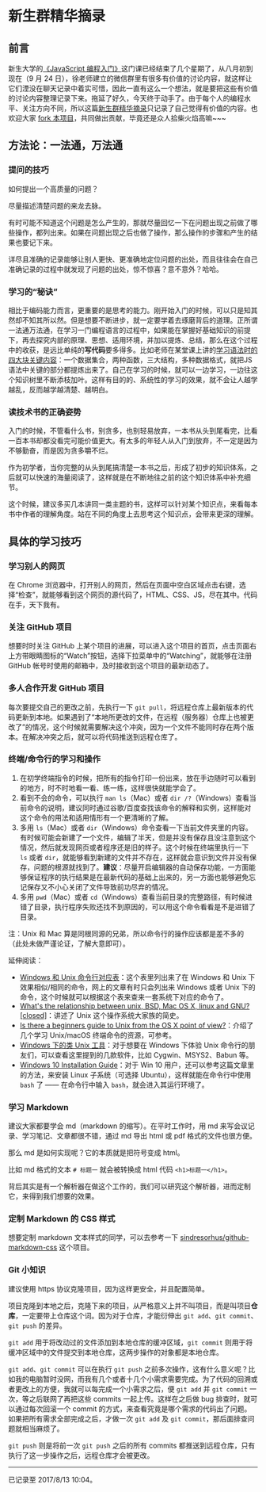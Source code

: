 # 新生群精华摘录

## 前言

新生大学的[《JavaScript 编程入门》](https://web.xinshengdaxue.com/user/lessons/details/schedules?course_id=40)这门课已经结束了几个星期了，从八月初到现在（9 月 24 日），徐老师建立的微信群里有很多有价值的讨论内容，就这样让它们湮没在聊天记录中着实可惜，因此一直有这么一个想法，就是要把这些有价值的讨论内容整理记录下来。拖延了好久，今天终于动手了。由于每个人的编程水平、关注方向不同，所以这篇[新生群精华摘录](https://github.com/Dream4ever/JavaScript/blob/master/topics/record.md)只记录了自己觉得有价值的内容。也欢迎大家 [fork 本项目](https://github.com/Dream4ever/JavaScript)，共同做出贡献，毕竟还是众人拾柴火焰高嘛~~~

## 方法论：一法通，万法通

### 提问的技巧

如何提出一个高质量的问题？

尽量描述清楚问题的来龙去脉。

有时可能不知道这个问题是怎么产生的，那就尽量回忆一下在问题出现之前做了哪些操作，都列出来。如果在问题出现之后也做了操作，那么操作的步骤和产生的结果也要记下来。

详尽且准确的记录能够让别人更快、更准确地定位问题的出处，而且往往会在自己准确记录的过程中就发现了问题的出处，惊不惊喜？意不意外？哈哈。

### 学习的“秘诀”

相比于编码能力而言，更重要的是思考的能力。刚开始入门的时候，可以只是知其然却不知其所以然。但是想要不断进步，就一定要学着去琢磨背后的道理。正所谓一法通万法通，在学习一门编程语言的过程中，如果能在掌握好基础知识的前提下，再去探究内部的原理、思想、适用环境，并加以提炼、总结，那么在这个过程中的收获，是远比单纯的**写代码**要多得多。比如老师在某堂课上讲的[学习语法时的四大块关键内容](https://github.com/xugy0926/getting-started-with-javascript/blob/master/topics/JavaScript%E7%9A%84%E8%AF%AD%E6%B3%95%E5%AD%A6%E4%B9%A0%E6%8C%87%E5%BC%95.md#学习语法时的自问技巧)：一个数据集合，两种函数，三大结构，多种数据格式，就把JS语法中关键的部分都提炼出来了。自己在学习的时候，就可以一边学习，一边往这个知识树里不断添枝加叶。这样有目的的、系统性的学习的效果，就不会让人越学越乱，反而越学越清楚、越明白。

### 读技术书的正确姿势

入门的时候，不管看什么书，别贪多，也别轻易放弃，一本书从头到尾看完，比看一百本书却都没看完可能价值更大。有太多的年轻人从入门到放弃，不一定是因为不够勤奋，而是因为贪多嚼不烂。

作为初学者，当你完整的从头到尾搞清楚一本书之后，形成了初步的知识体系，之后就可以快速的海量阅读了，这样就是在不断地往之前的这个知识体系中补充细节。

这个时候，建议多买几本讲同一类主题的书，这样可以针对某个知识点，来看每本书中作者的理解角度。站在不同的角度上去思考这个知识点，会带来更深的理解。

## 具体的学习技巧

### 学习别人的网页

在 Chrome 浏览器中，打开别人的网页，然后在页面中空白区域点击右键，选择“检查”，就能够看到这个网页的源代码了，HTML、CSS、JS，尽在其中。代码在手，天下我有。

### 关注 GitHub 项目

想要时时关注 GitHub 上某个项目的进展，可以进入这个项目的首页，点击页面右上方带眼睛图标的“Watch”按钮，选择下拉菜单中的“Watching”，就能够在注册 GitHub 帐号时使用的邮箱中，及时接收到这个项目的最新动态了。

### 多人合作开发 GitHub 项目

每次要提交自己的更改之前，先执行一下 `git pull`，将远程仓库上最新版本的代码更新到本地。如果遇到了“本地所更改的文件，在远程（服务器）仓库上也被更改了”的情况，这个时候就需要解决这个冲突，因为一个文件不能同时存在两个版本。在解决冲突之后，就可以将代码推送到远程仓库了。

### 终端/命令行的学习和操作

1. 在初学终端指令的时候，把所有的指令打印一份出来，放在手边随时可以看到的地方，时不时地看一看、练一练，这样很快就能学会了。
1. 看到不会的命令，可以执行 `man ls`（Mac）或者 `dir /?`（Windows）查看当前命令的说明，建议同时通过谷歌/百度查找该命令的解释和实例，这样能对这个命令的用法和适用情形有一个更清晰的了解。
1. 多用 `ls`（Mac）或者 `dir`（Windows）命令查看一下当前文件夹里的内容。有时候可能会新建了一个文件，编辑了半天，但是并没有保存且没注意到这个情况，然后就发现网页或者程序还是旧的样子。这个时候在终端里执行一下 `ls` 或者 `dir`，就能够看到新建的文件并不存在，这样就会意识到文件并没有保存，问题的根源就找到了。**建议**：尽量开启编辑器的自动保存功能，一方面能够保证程序的执行结果是在最新代码的基础上出来的，另一方面也能够避免忘记保存又不小心关闭了文件导致前功尽弃的情况。
1. 多用 `pwd`（Mac）或者 `cd`（Windows）查看当前目录的完整路径，有时候进错了目录，执行程序失败还找不到原因的，可以用这个命令看看是不是进错了目录。

注：Unix 和 Mac 算是同根同源的兄弟，所以命令行的操作应该都是差不多的（此处未做严谨论证，了解大意即可）。

延伸阅读：

- [Windows 和 Unix 命令行对应表](https://www.lemoda.net/windows/windows2unix/windows2unix.html)：这个表里列出来了在 Windows 和 Unix 下效果相似/相同的命令，网上的文章有时只会列出来 Windows 或者 Unix 下的命令，这个时候就可以根据这个表来查来一套系统下对应的命令了。
- [What's the relationship between unix, BSD, Mac OS X, linux and GNU? [closed]](https://stackoverflow.com/a/26700489/2667665)：讲述了 Unix 这个操作系统大家族的简史。
- [Is there a beginners guide to Unix from the OS X point of view?](https://apple.stackexchange.com/questions/9973/)：介绍了几个学习 Unix/macOS 终端命令的资源，可参考。
- [Windows 下的类 Unix 工具](https://alternativeto.net/software/cygwin/)：对于想要在 Windows 下体验 Unix 命令行的朋友们，可以查看这里提到的几款软件，比如 Cygwin、MSYS2、Babun 等。
- [Windows 10 Installation Guide](https://msdn.microsoft.com/en-us/commandline/wsl/install_guide)：对于 Win 10 用户，还可以参考这篇文章里的方法，来安装 Linux 子系统（可选择 Ubuntu），这样就能在命令行中使用 `bash` 了 —— 在命令行中输入 `bash`，就会进入其运行环境了。

### 学习 Markdown

建议大家都要学会 md（markdown 的缩写）。在平时工作时，用 md 来写会议记录、学习笔记、文章都很不错，通过 md 导出 html 或 pdf 格式的文件也很方便。

那么 md 是如何实现呢？它的本质就是把符号变成 html。

比如 md 格式的文本 `# 标题一` 就会被转换成 html 代码 `<h1>标题一</h1>`。

背后其实是有一个解析器在做这个工作的，我们可以研究这个解析器，进而定制它，来得到我们想要的效果。

### 定制 Markdown 的 CSS 样式

想要定制 markdown 文本样式的同学，可以去参考一下 [sindresorhus/github-markdown-css](https://github.com/sindresorhus/github-markdown-css) 这个项目。

### Git 小知识

建议使用 https 协议克隆项目，因为这样更安全，并且配置简单。

项目克隆到本地之后，克隆下来的项目，从严格意义上并不叫项目，而是叫项目**仓库**，一定要带上仓库这个词。因为对于仓库，才能衍伸出 `git add`、`git commit`、`git push` 的差异。

`git add` 用于将改动过的文件添加到本地仓库的缓冲区域，`git commit` 则用于将缓冲区域中的文件提交到本地仓库，这两步操作的对象都是本地仓库。

`git add`、`git commit` 可以在执行 `git push` 之前多次操作，这有什么意义呢？比如我的电脑暂时没网，而我有几个或者十几个小需求需要完成。为了代码的回溯或者更改上的方便，我就可以每完成一个小需求之后，便 `git add` 并 `git commit` 一次，等之后联网了再把这些 commits 一起上传。这样在之后做 bug 排查时，就可以通过每次回滚一个 commit 的方式，来查看究竟是哪个需求的代码出了问题。如果把所有需求全部完成之后，才做一次 `git add` 及 `git commit`，那后面排查问题就相当麻烦了。

`git push` 则是将前一次 `git push` 之后的所有 commits 都推送到远程仓库，只有执行了这一步操作之后，远程仓库才会被更改。

---

已记录至 2017/8/13 10:04。
